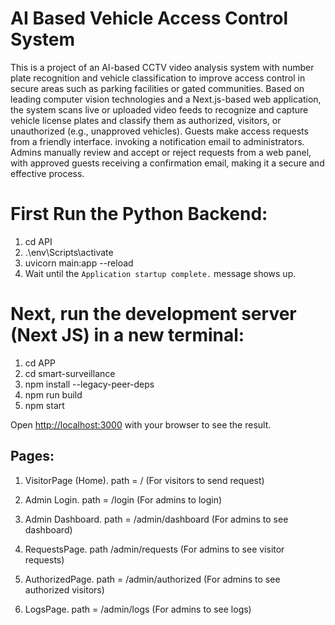 # AI Based Vehicle Access Control System

This is a project of an AI-based CCTV video analysis system with number plate 
recognition and vehicle classification to improve access control in secure areas such 
as parking facilities or gated communities. Based on leading computer vision 
technologies and a Next.js-based web application, the system scans live or uploaded 
video feeds to recognize and capture vehicle license plates and classify them as 
authorized, visitors, or unauthorized (e.g., unapproved vehicles). Guests make access 
requests from a friendly interface.  invoking a notification email to administrators. 
Admins manually review and accept or reject requests from a web panel, with 
approved guests receiving a confirmation email, making it a secure and effective 
process. 

# First Run the Python Backend:
1. cd API
2. .\env\Scripts\activate
3. uvicorn main:app --reload
4. Wait until the `Application startup complete.` message shows up.



# Next, run the development server (Next JS) in a new terminal:
1. cd APP
2. cd smart-surveillance
3. npm install --legacy-peer-deps
4. npm run build
5. npm start

Open [http://localhost:3000](http://localhost:3000) with your browser to see the result.



## Pages:
1. VisitorPage (Home). path = / (For visitors to send request)

2. Admin Login. path = /login (For admins to login)

3. Admin Dashboard. path = /admin/dashboard (For admins to see dashboard)

4. RequestsPage. path /admin/requests (For admins to see visitor requests)

5. AuthorizedPage. path = /admin/authorized (For admins to see authorized visitors)

6. LogsPage. path = /admin/logs (For admins to see logs)


